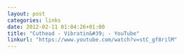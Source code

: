 ```yaml
---
layout: post
categories: links
date: 2012-02-11 01:04:26+01:00
title: "Cuthead - Vibratin&#39; - YouTube"
linkurl: "https://www.youtube.com/watch?v=stC_gf8rilM"
---
```

